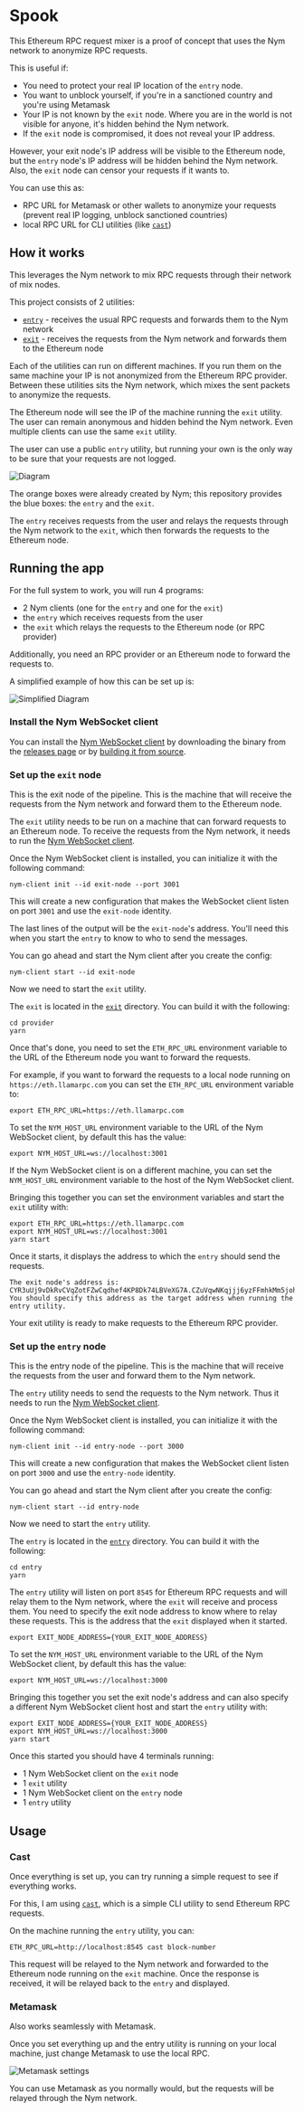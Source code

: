 # Spook

This Ethereum RPC request mixer is a proof of concept that uses the Nym network to anonymize RPC requests.

This is useful if:

- You need to protect your real IP location of the `entry` node.
- You want to unblock yourself, if you're in a sanctioned country and you're using Metamask
- Your IP is not known by the `exit` node. Where you are in the world is not visible for anyone, it's hidden behind the Nym network.
- If the `exit` node is compromised, it does not reveal your IP address.

However, your exit node's IP address will be visible to the Ethereum node, but the `entry` node's IP address will be hidden behind the Nym network. Also, the `exit` node can censor your requests if it wants to.

You can use this as:

- RPC URL for Metamask or other wallets to anonymize your requests (prevent real IP logging, unblock sanctioned countries)
- local RPC URL for CLI utilities (like [`cast`](https://book.getfoundry.sh/cast/))

## How it works

This leverages the Nym network to mix RPC requests through their network of mix nodes.

This project consists of 2 utilities:

- [`entry`](entry/) - receives the usual RPC requests and forwards them to the Nym network
- [`exit`](exit/) - receives the requests from the Nym network and forwards them to the Ethereum node

Each of the utilities can run on different machines. If you run them on the same machine your IP is not anonymized from the Ethereum RPC provider. Between these utilities sits the Nym network, which mixes the sent packets to anonymize the requests.

The Ethereum node will see the IP of the machine running the `exit` utility. The user can remain anonymous and hidden behind the Nym network. Even multiple clients can use the same `exit` utility.

The user can use a public `entry` utility, but running your own is the only way to be sure that your requests are not logged.

![Diagram](static/Nym%20Ethereum%20RPC%20Mixer.drawio.png)

The orange boxes were already created by Nym; this repository provides the blue boxes: the `entry` and the `exit`.

The `entry` receives requests from the user and relays the requests through the Nym network to the `exit`, which then forwards the requests to the Ethereum node.

## Running the app

For the full system to work, you will run 4 programs:

- 2 Nym clients (one for the `entry` and one for the `exit`)
- the `entry` which receives requests from the user
- the `exit` which relays the requests to the Ethereum node (or RPC provider)

Additionally, you need an RPC provider or an Ethereum node to forward the requests to.

A simplified example of how this can be set up is:

![Simplified Diagram](static/Simplified%20Diagram.png)

### Install the Nym WebSocket client

You can install the [Nym WebSocket client](https://nymtech.net/docs/stable/integrations/websocket-client) by downloading the binary from the [releases page](https://github.com/nymtech/nym/releases) or by [building it from source](https://nymtech.net/docs/stable/run-nym-nodes/build-nym).

### Set up the `exit` node

This is the exit node of the pipeline. This is the machine that will receive the requests from the Nym network and forward them to the Ethereum node.

The `exit` utility needs to be run on a machine that can forward requests to an Ethereum node. To receive the requests from the Nym network, it needs to run the [Nym WebSocket client](https://nymtech.net/docs/stable/integrations/websocket-client).

Once the Nym WebSocket client is installed, you can initialize it with the following command:

```text
nym-client init --id exit-node --port 3001
```

This will create a new configuration that makes the WebSocket client listen on port `3001` and use the `exit-node` identity.

The last lines of the output will be the `exit-node`'s address. You'll need this when you start the `entry` to know to who to send the messages.

You can go ahead and start the Nym client after you create the config:

```
nym-client start --id exit-node
```

Now we need to start the `exit` utility.

The `exit` is located in the [`exit`](exit/) directory. You can build it with the following:

```text
cd provider
yarn
```

Once that's done, you need to set the `ETH_RPC_URL` environment variable to the URL of the Ethereum node you want to forward the requests.

For example, if you want to forward the requests to a local node running on `https://eth.llamarpc.com` you can set the `ETH_RPC_URL` environment variable to:

```text
export ETH_RPC_URL=https://eth.llamarpc.com
```

To set the `NYM_HOST_URL` environment variable to the URL of the Nym WebSocket client, by default this has the value:

```text
export NYM_HOST_URL=ws://localhost:3001
```

If the Nym WebSocket client is on a different machine, you can set the `NYM_HOST_URL` environment variable to the host of the Nym WebSocket client.

Bringing this together you can set the environment variables and start the `exit` utility with:

```text
export ETH_RPC_URL=https://eth.llamarpc.com
export NYM_HOST_URL=ws://localhost:3001
yarn start
```

Once it starts, it displays the address to which the `entry` should send the requests.

```text
The exit node's address is:
CYR3uUj9vDkRvCVqZotFZwCqdhef4KP8Dk74LBVeXG7A.CZuVqwNKqjjj6yzFFmhkMm5joh1REzs6eiEfqkjT2Vtw@7Zh1Sz5dXpA6s53CbtcdqhQhLqwf4cLynL7KqHKcjrG4
You should specify this address as the target address when running the entry utility.
```

Your exit utility is ready to make requests to the Ethereum RPC provider.

### Set up the `entry` node

This is the entry node of the pipeline. This is the machine that will receive the requests from the user and forward them to the Nym network.

The `entry` utility needs to send the requests to the Nym network. Thus it needs to run the [Nym WebSocket client](https://nymtech.net/docs/stable/integrations/websocket-client).

Once the Nym WebSocket client is installed, you can initialize it with the following command:

```text
nym-client init --id entry-node --port 3000
```

This will create a new configuration that makes the WebSocket client listen on port `3000` and use the `entry-node` identity.

You can go ahead and start the Nym client after you create the config:

```text
nym-client start --id entry-node
```

Now we need to start the `entry` utility.

The `entry` is located in the [`entry`](entry/) directory. You can build it with the following:

```text
cd entry
yarn
```

The `entry` utility will listen on port `8545` for Ethereum RPC requests and will relay them to the Nym network, where the `exit` will receive and process them. You need to specify the exit node address to know where to relay these requests. This is the address that the `exit` displayed when it started.

```text
export EXIT_NODE_ADDRESS={YOUR_EXIT_NODE_ADDRESS}
```

To set the `NYM_HOST_URL` environment variable to the URL of the Nym WebSocket client, by default this has the value:

```text
export NYM_HOST_URL=ws://localhost:3000
```

Bringing this together you set the exit node's address and can also specify a different Nym WebSocket client host and start the `entry` utility with:

```text
export EXIT_NODE_ADDRESS={YOUR_EXIT_NODE_ADDRESS}
export NYM_HOST_URL=ws://localhost:3000
yarn start
```

Once this started you should have 4 terminals running:

- 1 Nym WebSocket client on the `exit` node
- 1 `exit` utility
- 1 Nym WebSocket client on the `entry` node
- 1 `entry` utility

## Usage

### Cast

Once everything is set up, you can try running a simple request to see if everything works.

For this, I am using [`cast`](https://book.getfoundry.sh/cast/), which is a simple CLI utility to send Ethereum RPC requests.

On the machine running the `entry` utility, you can:

```text
ETH_RPC_URL=http://localhost:8545 cast block-number
```

This request will be relayed to the Nym network and forwarded to the Ethereum node running on the `exit` machine. Once the response is received, it will be relayed back to the `entry` and displayed.

### Metamask

Also works seamlessly with Metamask.

Once you set everything up and the entry utility is running on your local machine, just change Metamask to use the local RPC.

![Metamask settings](static/metamask.png)

You can use Metamask as you normally would, but the requests will be relayed through the Nym network.
